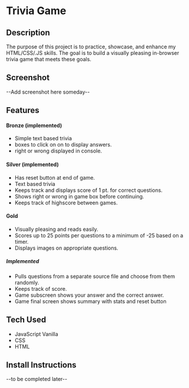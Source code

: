 # Trivia Game

## Description
The purpose of this project is to practice, showcase, and enhance my HTML/CSS/.JS skills. The goal is to build a visually pleasing in-browser trivia game that meets these goals.

## Screenshot
--Add screenshot here someday--

## Features

#### Bronze (implemented)
- Simple text based trivia
- boxes to click on on to display answers.
- right or wrong displayed in console.

#### Silver (implemented)
- Has reset button at end of game.
- Text based trivia
- Keeps track and displays score of 1 pt. for correct questions.
- Shows right or wrong in game box before continuing.
- Keeps track of highscore between games.

#### Gold

- Visually pleasing and reads easily.
- Scores up to 25 points per questions to a minimum of -25 based on a timer.
- Displays images on appropriate questions.

##### Implemented
- Pulls questions from a separate source file and choose from them randomly.
- Keeps track of score.
- Game subscreen shows your answer and the correct answer.
- Game final screen shows summary with stats and reset button


## Tech Used
- JavaScript Vanilla
- CSS
- HTML

## Install Instructions
--to be completed later--



